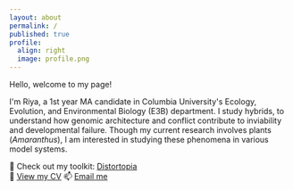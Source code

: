 ```yaml
---
layout: about
permalink: /
published: true
profile:
  align: right
  image: profile.png
---
```

Hello, welcome to my page! 

I'm Riya, a 1st year MA candidate in Columbia University's Ecology, Evolution, and Environmental Biology (E3B) department. I study hybrids, to understand how genomic architecture and conflict contribute to inviability and developmental failure. Though my current research involves plants (*Amaranthus*), I am interested in studying these phenomena in various model systems.

🔬 Check out my toolkit: [Distortopia](https://github.com/riya2serve/Distortopia)  
📄 [View my CV](assets/cv) 
📫 [Email me](mailto:rr3491@columbia.edu)
